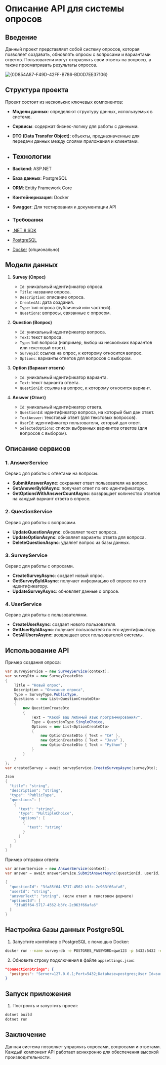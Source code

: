 # Описание API для системы опросов

## Введение
Данный проект представляет собой систему опросов, которая позволяет создавать, обновлять опросы с вопросами и вариантами ответов. Пользователи могут отправлять свои ответы на вопросы, а также просматривать результаты опросов.

![{0D854A87-F49D-42FF-B786-BD0D7EE37106}](https://github.com/user-attachments/assets/958885bc-077a-483e-8f07-ddcffdcd0e66)

## Структура проекта
Проект состоит из нескольких ключевых компонентов:
- **Модели данных**: определяют структуру данных, используемых в системе.
- **Сервисы**: содержат бизнес-логику для работы с данными.
- **DTO (Data Transfer Object)**: объекты, предназначенные для передачи данных между слоями приложения и клиентами.

- ## Технологии

- **Backend**: ASP.NET 
- **База данных**: PostgreSQL
- **ORM**: Entity Framework Core
- **Контейнеризация**: Docker
- **Swagger**: Для тестирования и документации API

- ### Требования

- [.NET 8 SDK](https://dotnet.microsoft.com/download)
- [PostgreSQL](https://www.postgresql.org/download/)
- [Docker](https://www.docker.com/get-started) (опционально)

## Модели данных

1. **Survey (Опрос)**
   - `Id`: уникальный идентификатор опроса.
   - `Title`: название опроса.
   - `Description`: описание опроса.
   - `CreatedAt`: дата создания.
   - `Type`: тип опроса (публичный или частный).
   - `Questions`: вопросы, связанные с опросом.

2. **Question (Вопрос)**
   - `Id`: уникальный идентификатор вопроса.
   - `Text`: текст вопроса.
   - `Type`: тип вопроса (например, выбор из нескольких вариантов или текстовый ответ).
   - `SurveyId`: ссылка на опрос, к которому относится вопрос.
   - `Options`: варианты ответов для вопросов с выбором.

3. **Option (Вариант ответа)**
   - `Id`: уникальный идентификатор варианта.
   - `Text`: текст варианта ответа.
   - `QuestionId`: ссылка на вопрос, к которому относится вариант.

4. **Answer (Ответ)**
   - `Id`: уникальный идентификатор ответа.
   - `QuestionId`: идентификатор вопроса, на который был дан ответ.
   - `TextAnswer`: текстовый ответ (для текстовых вопросов).
   - `UserId`: идентификатор пользователя, который дал ответ.
   - `SelectedOptions`: список выбранных вариантов ответов (для вопросов с выбором).

## Описание сервисов

### 1. AnswerService
Сервис для работы с ответами на вопросы.
- **SubmitAnswerAsync**: сохраняет ответ пользователя на вопрос.
- **GetAnswerByIdAsync**: получает ответ по его идентификатору.
- **GetOptionsWithAnswerCountAsync**: возвращает количество ответов на каждый вариант ответа в опросе.

### 2. QuestionService
Сервис для работы с вопросами.
- **UpdateQuestionAsync**: обновляет текст вопроса.
- **UpdateOptionAsync**: обновляет варианты ответа для вопроса.
- **DeleteQuestionAsync**: удаляет вопрос из базы данных.

### 3. SurveyService
Сервис для работы с опросами.
- **CreateSurveyAsync**: создает новый опрос.
- **GetSurveyByIdAsync**: получает информацию об опросе по его идентификатору.
- **UpdateSurveyAsync**: обновляет данные о опросе.

### 4. UserService
Сервис для работы с пользователями.
- **CreateUserAsync**: создает нового пользователя.
- **GetUserByIdAsync**: получает пользователя по его идентификатору.
- **GetAllUsersAsync**: возвращает всех пользователей системы.

## Использование API

Пример создания опроса:
```csharp
var surveyService = new SurveyService(context);
var surveyDto = new SurveyCreateDto
{
    Title = "Новый опрос",
    Description = "Описание опроса",
    Type = SurveyType.PublicType,
    Questions = new List<QuestionCreateDto>
    {
        new QuestionCreateDto
        {
            Text = "Какой ваш любимый язык программирования?",
            Type = QuestionType.SingleChoice,
            Options = new List<OptionCreateDto>
            {
                new OptionCreateDto { Text = "C#" },
                new OptionCreateDto { Text = "Java" },
                new OptionCreateDto { Text = "Python" }
            }
        }
    }
};
var createdSurvey = await surveyService.CreateSurveyAsync(surveyDto);

Json
{
  "title": "string",
  "description": "string",
  "type": "PublicType",
  "questions": [
    {
      "text": "string",
      "type": "MultipleChoice",
      "options": [
        {
          "text": "string"
        }
      ]
    }
  ]
}
```

Пример отправки ответа:
```csharp
var answerService = new AnswerService(context);
var answer = await answerService.SubmitAnswerAsync(questionId, userId, null, new List<Guid> { optionId });

{
  "questionId": "3fa85f64-5717-4562-b3fc-2c963f66afa6",
  "userId": "string",
  "answerText": "string", (если ответ в текстовом формате)
  "optionsId": [
    "3fa85f64-5717-4562-b3fc-2c963f66afa6"
  ]
}

```

## Настройка базы данных PostgreSQL

1. Запустите контейнер с PostgreSQL с помощью Docker:

```bash
docker run --name survey-db -e POSTGRES_PASSWORD=qwe123 -p 5432:5432 -d postgres
```

2. Обновите строку подключения в файле `appsettings.json`:

```json
"ConnectionStrings": {
  "postgres": "Server=127.0.0.1;Port=5432;Database=postgres;User Id=survey;Password=qwe123; Include Error Detail=true"
}
```
## Запуск приложения

1. Построить и запустить проект:

```bash
dotnet build
dotnet run
```

## Заключение

Данная система позволяет управлять опросами, вопросами и ответами. Каждый компонент API работает асинхронно для обеспечения высокой производительности.
